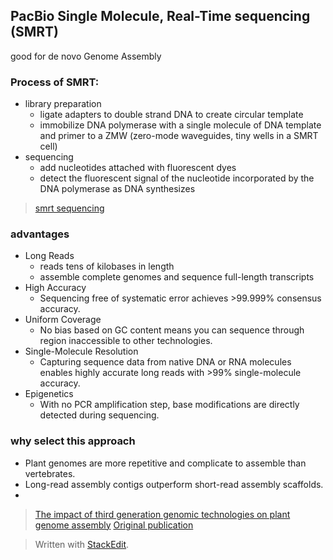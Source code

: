 ## PacBio Single Molecule, Real-Time sequencing (SMRT)
good for de novo Genome Assembly

### Process of SMRT:
- library preparation
	+ ligate adapters to double strand DNA to create circular template
	+ immobilize DNA polymerase with a single molecule of DNA template and primer to a ZMW (zero-mode waveguides, tiny wells in a SMRT cell)
- sequencing
	+ add nucleotides attached with fluorescent dyes
	+ detect the fluorescent signal of the nucleotide incorporated by the DNA polymerase as DNA synthesizes
> [smrt sequencing](https://www.pacb.com/smrt-science/smrt-sequencing/)

### advantages 
- Long Reads
	+ reads tens of kilobases in length	
	+ assemble complete genomes and sequence full-length transcripts
- High Accuracy
	+ Sequencing free of systematic error achieves >99.999% consensus accuracy.
- Uniform Coverage
	+ No bias based on GC content means you can sequence through region inaccessible to other technologies.
- Single-Molecule Resolution
	+ Capturing sequence data from native DNA or RNA molecules enables highly accurate long reads with >99% single-molecule accuracy.
- Epigenetics
	+ With no PCR amplification step, base modifications are directly detected during sequencing.
### why select this approach
- Plant genomes are more repetitive and complicate to assemble than vertebrates.
- Long-read assembly contigs outperform short-read assembly scaffolds.
- 

> [The impact of third generation genomic technologies on plant genome assembly](https://www.sciencedirect.com/science/article/pii/S1369526616301315#!)
[Original publication](https://science.sciencemag.org/content/323/5910/133/tab-pdf)

> Written with [StackEdit](https://stackedit.io/).
<!--stackedit_data:
eyJoaXN0b3J5IjpbMTY4NzM3NTE5LC0zNDQyMjU5OTksLTM1ND
EyNzUxNCwxNjM5MDM0MzE0LC0xNDk2ODQ3NjA0LDEwNDM2NTU1
MTgsLTE1ODc4ODE0NTYsLTIxMTk3NjA5NzhdfQ==
-->